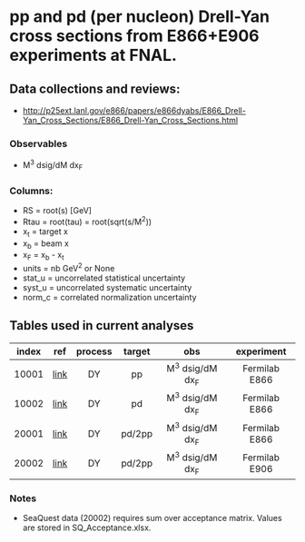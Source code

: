 # pp and pd (per nucleon) Drell-Yan cross sections from E866+E906 experiments at FNAL.

## Data collections and reviews:
* http://p25ext.lanl.gov/e866/papers/e866dyabs/E866_Drell-Yan_Cross_Sections/E866_Drell-Yan_Cross_Sections.html

### Observables

* M<sup>3</sup> dsig/dM dx<sub>F</sub>

### Columns:

- RS            = root(s) [GeV]
- Rtau          = root(tau) = root(sqrt(s/M<sup>2</sup>))
- x<sub>t</sub> = target x
- x<sub>b</sub> = beam x
- x<sub>F</sub> = x<sub>b</sub> - x<sub>t</sub>
- units         = nb GeV<sup>2</sup> or None 
- stat_u        = uncorrelated statistical uncertainty
- syst_u        = uncorrelated systematic uncertainty
- norm_c        = correlated normalization uncertainty

## Tables used in current analyses

| index | ref              | process | target | obs                                  | experiment    |
| :--:  | :--:             | :--:    | :--:   | :--:                                 | :--:          |
| 10001 | [link][ref10001] | DY      | pp     | M<sup>3</sup> dsig/dM dx<sub>F</sub> | Fermilab E866 |
| 10002 | [link][ref10001] | DY      | pd     | M<sup>3</sup> dsig/dM dx<sub>F</sub> | Fermilab E866 |
| 20001 | [link][ref20001] | DY      | pd/2pp | M<sup>3</sup> dsig/dM dx<sub>F</sub> | Fermilab E866 |
| 20002 | [link][ref20002] | DY      | pd/2pp | M<sup>3</sup> dsig/dM dx<sub>F</sub> | Fermilab E906 |

[ref10001]: https://inspirehep.net/record/554316
[ref20001]: https://inspirehep.net/literature/554316
[ref20002]: https://inspirehep.net/literature/1849683

### Notes
* SeaQuest data (20002) requires sum over acceptance matrix.  Values are stored in SQ_Acceptance.xlsx.





